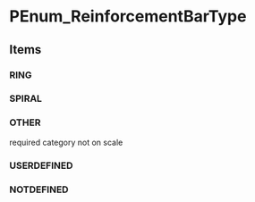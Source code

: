 # PEnum_ReinforcementBarType

## Items

### RING


### SPIRAL


### OTHER
required category not on scale

### USERDEFINED


### NOTDEFINED

